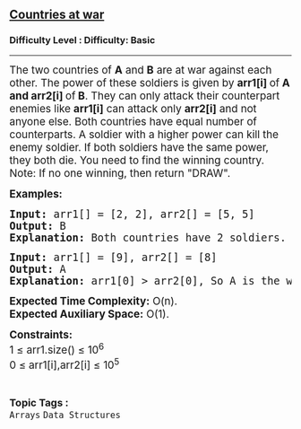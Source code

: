 <h2><a href="https://www.geeksforgeeks.org/problems/countries-at-war2936/1?page=1&difficulty=Basic&status=unsolved,attempted&sortBy=accuracy">Countries at war</a></h2><h3>Difficulty Level : Difficulty: Basic</h3><hr><div class="problems_problem_content__Xm_eO"><p><span style="font-size: 14pt;">The two countries of <strong>A</strong> and <strong>B</strong> are at war against each other. The power of these soldiers is given by <strong>arr1[i] </strong>of<strong>&nbsp;A and arr2[i] </strong>of<strong> B</strong>. They can only attack their counterpart enemies like <strong>arr1[i]</strong> can attack only <strong>arr2[i]</strong> and not anyone else. Both countries have equal number of counterparts. A soldier with a higher power can kill the enemy soldier. If both soldiers have the same power, they both die. You need to find the winning country.<br>Note: If no one winning, then return "DRAW".</span></p>
<p><span style="font-size: 14pt;"><strong>Examples:</strong></span></p>
<pre><span style="font-size: 14pt;"><strong>Input:</strong> arr1[] = [2, 2], arr2[] = [5, 5]
<strong>Output:</strong> B
<strong>Explanation: </strong>Both countries have 2 soldiers. arr2[0] kills arr1[0], arr2[1] kills arr1[1]. A has 0 soldiers alive at the end. B has both soldiers alive at the end.Return "B" as a winner.
</span></pre>
<pre><span style="font-size: 14pt;"><strong>Input:</strong> arr1[] = [9], arr2[] = [8]  <strong>
Output:</strong> A
<strong>Explanation: </strong>arr1[0] &gt; arr2[0], So A is the winner.
</span></pre>
<p><span style="font-size: 14pt;"><strong>Expected Time Complexity:</strong> O(n).<br><strong>Expected Auxiliary Space:</strong>&nbsp;O(1).</span></p>
<p><span style="font-size: 14pt;"><strong>Constraints:</strong></span><br><span style="font-size: 14pt;">1 ≤ arr1.size() ≤ 10<sup>6</sup><br>0 ≤ arr1[i],arr2[i] ≤ 10<sup>5</sup></span></p></div><br><p><span style=font-size:18px><strong>Topic Tags : </strong><br><code>Arrays</code>&nbsp;<code>Data Structures</code>&nbsp;